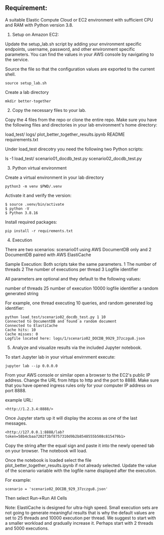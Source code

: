 ## Requirement:

A suitable Elastic Compute Cloud or EC2 environment with sufficient CPU and RAM with Python version 3.8.

1. Setup on Amazon EC2:

Update the setup_lab.sh script by adding your environment specific endpoints, username, password, and other environment specific parameters.
You can find the values in your AWS console by navigating to the service.

Source the file so that the configuration values are exported to the current shell.

	source setup_lab.sh

Create a lab directory

	mkdir better-together

2. Copy the necessary files to your lab.

Copy the 4 files from the repo or clone the entire repo.
Make sure you have the following files and directories in your lab environment's home directory:

load_test/
logs/
plot_better_together_results.ipynb
README
requirements.txt

Under load_test direcotry you need the following two Python scripts:

ls -1 load_test/
scenario01_docdb_test.py
scenario02_docdb_test.py

3.  Python virtual environment

Create a virtual environment in your lab directory

	python3 -m venv $PWD/.venv

Activate it and verify the version:

	$ source .venv/bin/activate
    $ python -V
	$ Python 3.8.16

Install required packages:

	pip install -r requirements.txt

4.  Execution

There are two scenarios: scenario01 using AWS DocumentDB only and 2 DocumentDB paired with AWS ElastiCache

Sample Execution:
Both scripts take the same parameters.
1 The number of threads
2 The number of executions per thread
3 Logfile identifier

All parameters are optional and they default to the following values:

number of threads 25
number of execution 10000
logfile identifier a random generated string

For example, one thread executing 10 queries, and random generated log identifier:

	python load_test/scenario02_docdb_test.py 1 10
	Connected to DocumentDB and found a random document
	Connected to ElastiCache
	Cache hits: 10
	Cache misses: 0
	Logfile located here: logs/1/scenario02_DOCDB_9929_37zczgu8.json

5.  Analyze and visualize results via the included Jupyter notebook.

To start Jupyter lab in your virtual envirnment execute:

  	jupyter lab --ip 0.0.0.0

From your AWS console or similar open a browser to the EC2's public IP address. Change the URL from https to http and the port to 8888.
Make sure that you have opened ingress rules only for your computer IP address on port 8888.

example URL:

    <http://1.2.3.4:8888/>

Once Jupyter starts up it will display the access as one of the last messages.

	<http://127.0.0.1:8888/lab?token=58b4cbaa7202f3bf8757310d9b2b8548555b508c815479b1>

Copy the string after the equal sign and paste it into the newly opened tab on your browser. The notebook will load.

Once the notebook is loaded select the file plot_better_together_results.ipynb if not already selected.
Update the value of the scenario variable with the logfile name displayed after the execution.

For example:

    scenario = 'scenario02_DOCDB_929_37zczgu8.json'

Then select Run->Run All Cells

Note: ElastiCache is designed for ultra-high speed.
Small execution sets are not going to generate meaningful results that is why the default values are set to 25 threads and 10000 execution per thread.
We suggest to start with a smaller workload and gradually increase it. Perhaps start with 2 threads and 5000 executions.


